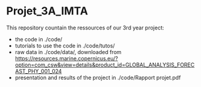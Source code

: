 # Projet_3A_IMTA

This repository countain the ressources of our 3rd year project:
- the code in ./code/
- tutorials to use the code in ./code/tutos/
- raw data in ./code/data/, downloaded from https://resources.marine.copernicus.eu/?option=com_csw&view=details&product_id=GLOBAL_ANALYSIS_FORECAST_PHY_001_024
- presentation and results of the project in ./code/Rapport projet.pdf
